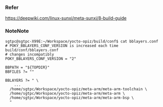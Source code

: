 ### Refer
https://deepwiki.com/linux-sunxi/meta-sunxi/8-build-guide

### NoteNote
```
sgtpc@sgtpc-X99E:~/Workspace/yocto-opiz/build/conf$ cat bblayers.conf 
# POKY_BBLAYERS_CONF_VERSION is increased each time build/conf/bblayers.conf
# changes incompatibly
POKY_BBLAYERS_CONF_VERSION = "2"

BBPATH = "${TOPDIR}"
BBFILES ?= ""

BBLAYERS ?= " \
    ...
  /home/sgtpc/Workspace/yocto-opiz/meta-arm/meta-arm-toolchain \
  /home/sgtpc/Workspace/yocto-opiz/meta-arm/meta-arm \
  /home/sgtpc/Workspace/yocto-opiz/meta-arm/meta-arm-bsp \
  "
```